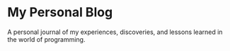 # My Personal Blog

A personal journal of my experiences, discoveries, and lessons learned in the world of programming.
